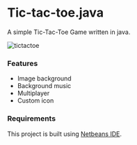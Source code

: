 # Tic-tac-toe.java

A simple Tic-Tac-Toe Game written in java.

![tictactoe](http://i.imgur.com/NrtXMWJ.png)



### Features

* Image background
* Background music
* Multiplayer
* Custom icon



### Requirements

This project is built using [Netbeans IDE](https://netbeans.org/).
